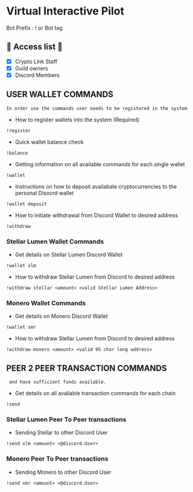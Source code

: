 # Virtual Interactive Pilot

Bot Prefix : ! or Bot tag

## :key: Access list :key:
- [X] Crypto Link Staff 
- [X] Guild owners
- [X] Discord Members

## USER WALLET COMMANDS
```In order use the commands user needs to be registered in the system```
- How to register wallets into the system (Required)
```text
!register
```

- Quick wallet balance check
```text
!balance
```

- Getting information on all available commands for each single wallet
```text
!wallet
```

- Instructions on how to deposit availabale cryptocurrencies to the personal Disocrd wallet
```text
!wallet deposit
```

- How to initiate withdrawal from Discord Wallet to desired address
```text
!withdraw
```

### Stellar Lumen Wallet Commands

- Get details on Stellar Lumen Discord Wallet
```text
!wallet xlm
```

- How to withdraw Stellar Lumen from Discord to desired address
```text
!withdraw stellar <amount> <valid Stellar Lumen Address>
```

### Monero Wallet Commands

- Get details on Monero Discord Wallet
```text
!wallet xmr
```

- How to withdraw Stellar Lumen from Discord to desired address
```text
!withdraw monero <amount> <valid 95 char long address>
```

## PEER 2 PEER TRANSACTION COMMANDS
```In order to be able to execute transaction user needs to be register into the system
 and have sufficient funds available.
```
- Get details on all available transaction commands for each chain
```
!send 
```

### Stellar Lumen Peer To Peer transactions

- Sending Stellar to other Discord User

```text
!send xlm <amount> <@discord.User>
```

### Monero Peer To Peer transactions

- Sending Monero to other Discord User
```text
!send xmr <amount> <@discord.User>
```